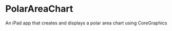 PolarAreaChart
==============

An iPad app that creates and displays a polar area chart using CoreGraphics
